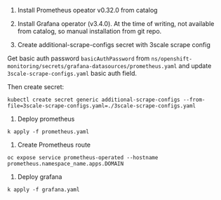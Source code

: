 1. Install Prometheus opeator v0.32.0 from catalog

1. Install Grafana operator (v3.4.0). At the time of writing, not available from catalog, so manual installation from git repo.

1. Create additional-scrape-configs secret with 3scale scrape config

Get basic auth password `basicAuthPassword` from `ns/openshift-monitoring/secrets/grafana-datasources/prometheus.yaml` and update `3scale-scrape-configs.yaml` basic auth field.

Then create secret:

```
kubectl create secret generic additional-scrape-configs --from-file=3scale-scrape-configs.yaml=./3scale-scrape-configs.yaml
```

1. Deploy prometheus

```
k apply -f prometheus.yaml
```

1. Create Prometheus route

```
oc expose service prometheus-operated --hostname prometheus.namespace_name.apps.DOMAIN
```

1. Deploy grafana

```
k apply -f grafana.yaml
```
